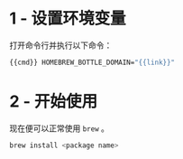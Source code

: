 # 1 - 设置环境变量
打开命令行并执行以下命令：

```bash
{{cmd}} HOMEBREW_BOTTLE_DOMAIN="{{link}}"
```

# 2 - 开始使用
现在便可以正常使用 `brew` 。

```bash
brew install <package name>
```
